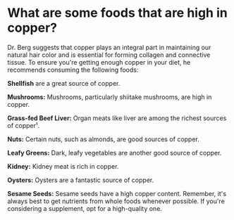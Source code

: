# What are some foods that are high in copper?

Dr. Berg suggests that copper plays an integral part in maintaining our natural hair color and is essential for forming collagen and connective tissue. To ensure you're getting enough copper in your diet, he recommends consuming the following foods:

**Shellfish** are a great source of copper.

**Mushrooms:** Mushrooms, particularly shiitake mushrooms, are high in copper.

**Grass-fed Beef Liver:** Organ meats like liver are among the richest sources of copper¹.

**Nuts:** Certain nuts, such as almonds, are good sources of copper.

**Leafy Greens:** Dark, leafy vegetables are another good source of copper.

**Kidney:** Kidney meat is rich in copper.

**Oysters:** Oysters are a fantastic source of copper.

**Sesame Seeds:** Sesame seeds have a high copper content. Remember, it's always best to get nutrients from whole foods whenever possible. If you're considering a supplement, opt for a high-quality one.
